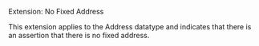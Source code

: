 Extension: No Fixed Address

This extension applies to the Address datatype and indicates that there is an assertion that there is no fixed address.
